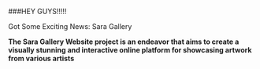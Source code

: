 ###HEY GUYS!!!!!
 
 Got Some Exciting News: Sara Gallery 
 
**The Sara Gallery Website project is an endeavor that aims to create a
visually stunning and interactive online platform for showcasing artwork from
various artists**
